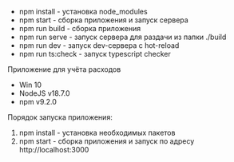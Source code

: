 * npm install - установка node_modules
* npm start - сборка приложения и запуск сервера
* npm run build - сборка приложения
* npm run serve - запуск сервера для раздачи из папки ./build
* npm run dev - запуск dev-сервера с hot-reload
* npm run ts:check - запуск typescript checker

Приложение для учёта расходов
* Win 10
* NodeJS v18.7.0
* npm v9.2.0

Порядок запуска приложения:
1. npm install - установка необходимых пакетов
2. npm start - сборка приложения и запуск по адресу http://localhost:3000 
